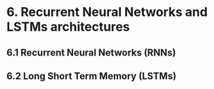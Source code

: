 # 6. Recurrent Neural Networks and LSTMs architectures

## 6.1 Recurrent Neural Networks (RNNs)

## 6.2 Long Short Term Memory (LSTMs)

